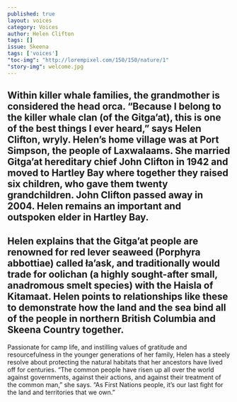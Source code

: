 ```yaml
---
published: true
layout: voices
category: Voices
author: Helen Clifton
tags: []
issue: Skeena
tags: ['voices']
"toc-img": "http://lorempixel.com/150/150/nature/1"
"story-img": welcome.jpg
---
```

Within killer whale families, the grandmother is considered the head orca. “Because I belong to the killer whale clan (of the Gitga’at), this is one of the best things I ever heard,” says Helen Clifton, wryly. Helen’s home village was at Port Simpson, the people of Laxwalaams. She married Gitga’at hereditary chief John Clifton in 1942 and moved to Hartley Bay where together they raised six children, who gave them twenty grandchildren. John Clifton passed away in 2004. Helen remains an important and outspoken elder in Hartley Bay. 
---
Helen explains that the Gitga’at people are renowned for red lever seaweed (Porphyra abbottiae) called ła’ask, and traditionally would trade for oolichan (a highly sought-after small, anadromous smelt species) with the Haisla of Kitamaat. Helen points to relationships like these to demonstrate how the land and the sea bind all of the people in northern British Columbia and Skeena Country together. 
---
Passionate for camp life, and instilling values of gratitude and resourcefulness in the younger generations of her family, Helen has a steely resolve about protecting the natural habitats that her ancestors have lived off for centuries. “The common people have risen up all over the world against governments, against their actions, and against their treatment of the common man,” she says. “As First Nations people, it’s our last fight for the land and territories that we own.”

